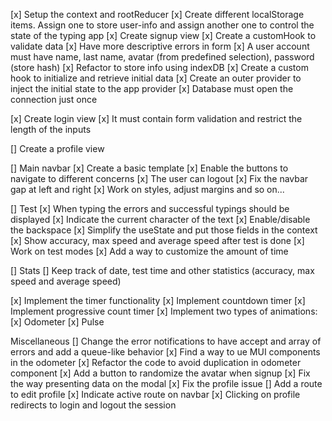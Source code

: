 [x] Setup the context and rootReducer
[x] Create different localStorage items. Assign one to store user-info and assign another one to control the state of the typing app
[x] Create signup view
    [x] Create a customHook to validate data
    [x] Have more descriptive errors in form
    [x] A user account must have name, last name, avatar (from predefined selection), password (store hash) 
    [x] Refactor to store info using indexDB
        [x] Create a custom hook to initialize and retrieve initial data
        [x] Create an outer provider to inject the initial state to the app provider
        [x] Database must open the connection just once

[x] Create login view
    [x] It must contain form validation and restrict the length of the inputs

[] Create a profile view

[] Main navbar
    [x] Create a basic template
    [x] Enable the buttons to navigate to different concerns
    [x] The user can logout
    [x] Fix the navbar gap at left and right
    [x] Work on styles, adjust margins and so on...

[] Test
    [x] When typing the errors and successful typings should be displayed
    [x] Indicate the current character of the text
    [x] Enable/disable the backspace
    [x] Simplify the useState and put those fields in the context
    [x] Show accuracy, max speed and average speed after test is done
    [x] Work on test modes
    [x] Add a way to customize the amount of time

[] Stats
    [] Keep track of date, test time and  other statistics (accuracy, max speed and average speed)

[x] Implement the timer functionality
    [x] Implement countdown timer
    [x] Implement progressive count timer
    [x] Implement two types of animations:
        [x] Odometer
        [x] Pulse



Miscellaneous
    [] Change the error notifications to have accept and array of errors and add a queue-like behavior
    [x] Find a way to ue MUI components in the odometer
    [x] Refactor the code to  avoid duplication in odometer component
    [x] Add a button to randomize the avatar when signup
    [x] Fix the way presenting data on the modal
    [x] Fix the profile issue
    [] Add a route to edit profile
    [x] Indicate active route on navbar
    [x] Clicking on profile redirects to login and logout the session



